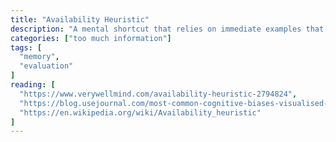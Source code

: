 ```yaml
---
title: "Availability Heuristic"
description: "A mental shortcut that relies on immediate examples that come to a given person's mind when evaluating a specific topic, concept, method or decision."
categories: ["too much information"]
tags: [
  "memory",
  "evaluation"
]
reading: [
  "https://www.verywellmind.com/availability-heuristic-2794824",
  "https://blog.usejournal.com/most-common-cognitive-biases-visualised-explained-ad94574f8054",
  "https://en.wikipedia.org/wiki/Availability_heuristic"
]
---
```


